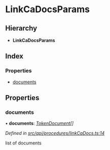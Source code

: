 # LinkCaDocsParams

## Hierarchy

* **LinkCaDocsParams**

## Index

### Properties

* [documents](linkcadocsparams.md#documents)

## Properties

### documents

• **documents**: [_TokenDocument_](tokendocument.md)_\[\]_

_Defined in_ [_src/api/procedures/linkCaDocs.ts:14_](https://github.com/PolymathNetwork/polymesh-sdk/blob/bf2b7a12/src/api/procedures/linkCaDocs.ts#L14)

list of documents

